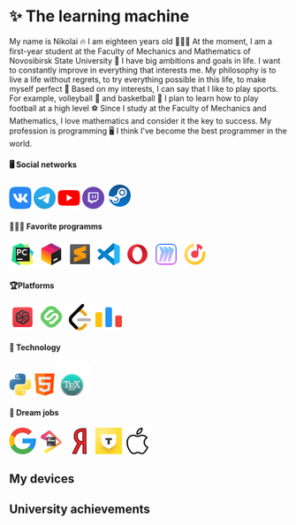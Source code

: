 # ✨ The learning machine

My name is Nikolai 🔥 I am eighteen years old 🧑🏻‍💻 At the moment, I am a first-year student at the Faculty of Mechanics and Mathematics of Novosibirsk State University 🪪 I have big ambitions and goals in life. I want to constantly improve in everything that interests me. My philosophy is to live a life without regrets, to try everything possible in this life, to make myself perfect 💼
Based on my interests, I can say that I like to play sports. For example, volleyball 🏐 and basketball 🏀 I plan to learn how to play football at a high level ⚽ Since I study at the Faculty of Mechanics and Mathematics, I love mathematics and consider it the key to success. My profession is programming 🖥️ I think I've become the best programmer in the world.


#### 🖥️ Social networks

<a href="https://vk.com/n1k17"><img src="Image png Icon/Social networks/Icon VK" alt="Error" height="40"/></a>
<a href="https://t.me/prof_n1k17"><img src="Image png Icon/Social networks/Icon Telegram" alt="Error" height="40"/></a>
<a href="https://www.youtube.com/@n1k17-lite"><img src="Image png Icon/Social networks/Icon YouTube" alt="Error" height="40"/></a>
<a href="https://www.twitch.tv/may_flower_17"><img src="Image png Icon/Social networks/Icon Twitch" alt="Error" height="40"/></a>
<a href="https://steamcommunity.com/profiles/76561199596928911/"><img src="Image png Icon/Social networks/Icon Steam" height="48"></a>

#### 👩🏻‍💻 Favorite programms

<img src="Image png Icon/Favorite programms/Icon PyCharm" height="48"/>
<img src="Image png Icon/Favorite programms/Icon Toolbox" height="48"/>
<img src="Image png Icon/Favorite programms/Icon Sublime Text" height="48"/>
<img src="Image png Icon/Favorite programms/Icon VS code" height="48"/>
<img src="Image png Icon/Favorite programms/Icon Opera" heigth="48"/>
<img src="Image png Icon/Favorite programms/Icon Miro" height="48"/>
<img src="Image png Icon/Favorite programms/Icon yandex music" height="48"/>

#### 🏆Platforms

<a href="https://www.codewars.com/users/n1k20"><img src="Image png Icon/Platforms/Icon Codewars" alt="Error" height="48"/></a>
<a href="https://stepik.org/users/366393199/profile"><img src="Image png Icon/Platforms/Icon Stepik" alt="Error" height="48"/></a>
<a href="https://leetcode.com/u/n1k17"><img src="Image png Icon/Platforms/Icon LeetCode" alt="Error" height="48"/></a>
<a href="https://codeforces.net/profile/n1k17"><img src="Image png Icon/Platforms/Icon Codeforces" height="48"/></a>


#### 🤖 Technology
<img src="Image png Icon/Technology/Icon Python" height="40"/>
<img src="Image png Icon/Technology/Icon HTML" height="40"/>
<img src="Image png Icon/Technology/Icon LaTeX" height="60"/>

#### 💼 Dream jobs 

<img src="Image png Icon/Dream jobs/Icon google" height="48"/>
<img src="Image png Icon/Dream jobs/Icon JetBrains" height="48"/>
<img src="Image png Icon/Dream jobs/Icon Yandex" height="48"/>
<img src="Image png Icon/Dream jobs/Icon T bank" height="48"/>
<img src="Image png Icon/Dream jobs/Icon apple" height="48"/>


## My devices


## University achievements























